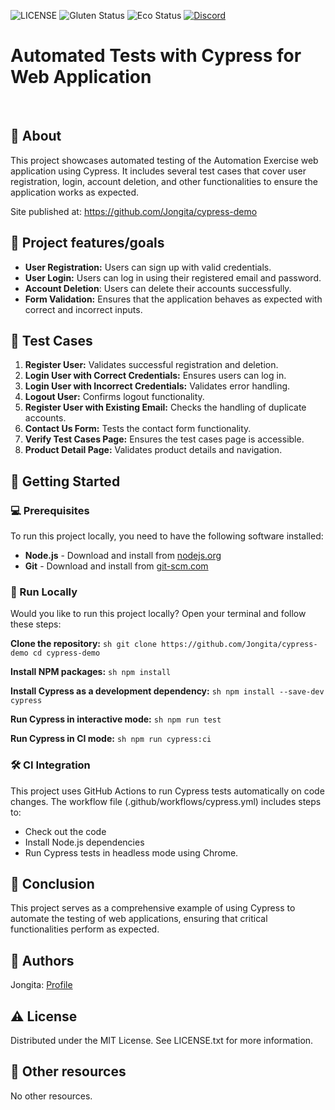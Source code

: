 ![LICENSE](https://img.shields.io/badge/license-MIT-blue.svg?style=flat-square)
![Gluten Status](https://img.shields.io/badge/Gluten-Free-green.svg)
![Eco Status](https://img.shields.io/badge/ECO-Friendly-green.svg)
[![Discord](https://discord.com/api/guilds/571393319201144843/widget.png)](https://discord.gg/dRwW4rw)

# Automated Tests with Cypress for Web Application

<br>

## 🌟 About

This project showcases automated testing of the Automation Exercise web application using Cypress. It includes several test cases that cover user registration, login, account deletion, and other functionalities to ensure the application works as expected.

Site published at: https://github.com/Jongita/cypress-demo

## 🎯 Project features/goals

-   **User Registration:** Users can sign up with valid credentials.
-   **User Login:** Users can log in using their registered email and password.
-   **Account Deletion**: Users can delete their accounts successfully.
-   **Form Validation:** Ensures that the application behaves as expected with correct and incorrect inputs.

## 🧪 Test Cases

1. **Register User:** Validates successful registration and deletion.
2. **Login User with Correct Credentials:** Ensures users can log in.
3. **Login User with Incorrect Credentials:** Validates error handling.
4. **Logout User:** Confirms logout functionality.
5. **Register User with Existing Email:** Checks the handling of duplicate accounts.
6. **Contact Us Form:** Tests the contact form functionality.
7. **Verify Test Cases Page:** Ensures the test cases page is accessible.
8. **Product Detail Page:** Validates product details and navigation.

## 🧰 Getting Started

### 💻 Prerequisites

To run this project locally, you need to have the following software installed:

-   **Node.js** - Download and install from [nodejs.org](https://nodejs.org)
-   **Git** - Download and install from [git-scm.com](https://git-scm.com)

### 🏃 Run Locally

Would you like to run this project locally? Open your terminal and follow these steps:

**Clone the repository:**
`sh
    git clone https://github.com/Jongita/cypress-demo
    cd cypress-demo
    `

**Install NPM packages:**
`sh
    npm install
    `

**Install Cypress as a development dependency:**
`sh
    npm install --save-dev cypress
    `

**Run Cypress in interactive mode:**
`sh
    npm run test
    `

**Run Cypress in CI mode:**
`sh
    npm run cypress:ci
    `

### 🛠️ CI Integration

This project uses GitHub Actions to run Cypress tests automatically on code changes. The workflow file (.github/workflows/cypress.yml) includes steps to:

-   Check out the code
-   Install Node.js dependencies
-   Run Cypress tests in headless mode using Chrome.

## 🎉 Conclusion

This project serves as a comprehensive example of using Cypress to automate the testing of web applications, ensuring that critical functionalities perform as expected.

## 🎅 Authors

Jongita: [Profile](https://github.com/jongita)

## ⚠️ License

Distributed under the MIT License. See LICENSE.txt for more information.

## 🔗 Other resources

No other resources.
